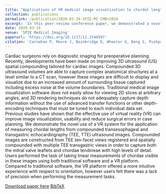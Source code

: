 ```yaml
---
title: "Applications of VR medical image visualization to chordal length measurements for cardiac procedures"
collection: publications
permalink: /publication/2020-03-16-SPIE-MI_CMB+2020
excerpt: 'In this peer-review conference paper, we demonstrated a novel use of a virtual-reality system to improve image visualization, usability and reduces surgical errors in case planning.'
date: 2020-03-16
venue: 'SPIE Medical Imaging'
paperurl: 'https://doi.org/10.1117/12.2549597'
citation: 'Carnahan P, Moore J, Bainbridge D, Wheeler G, Deng S, Pushparajah K, <b>Chen ECS</b>, Simpson J , Peters TM, (2020). "Applications of VR medical image visualization to chordal length measurements for cardiac procedures"; in <i>SPIE Medical Imaging: Image-Guided Procedures, Robotic Interventions, and Modeling</i>, 1131528, pp. 578-584.'
---
```


Cardiac surgeons rely on diagnostic imaging for preoperative planning. Recently, developments have been made on improving 3D ultrasound (US) spatial compounding tailored for cardiac images. Compounded 3D ultrasound volumes are able to capture complex anatomical structures at a level similar to a CT scan, however these images are difficult to display and visualize due to an increased amount of surrounding tissue captured including excess noise at the volume boundaries. Traditional medical image visualization software does not easily allow for viewing 2D slices at arbitrary angles, and 3D rendering techniques do not adequately capture depth information without the use of advanced transfer functions or other depth-encoding techniques that must be tuned to each individual data set. Previous studies have shown that the effective use of virtual reality (VR) can improve image visualization, usability and reduce surgical errors in case planning. We demonstrate the novel use of a VR system for the application of measuring chordal lengths from compounded transesophageal and transgastric echocardiography (TEE, TTE) ultrasound images. Compounded images are constructed from TEE (en-face) views registered and spatially compounded with multiple TEE transgastric views in order to capture both the mitral valve leaflets and chordae tendineae with high levels of detail. Users performed the task of taking linear measurements of chordae visible in these images using both traditional software and a VR platform. Compared to traditional software, the VR platform offered a more intuitive experience with respect to orientation, however users felt there was a lack of precision when performing the measurement tasks.

[Download paper here](https://doi.org/10.1117/12.2549597) [BibTeX](./../files/bibtex/CMB+2020.bib)